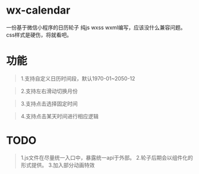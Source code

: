# wx-calendar
一份基于微信小程序的日历轮子
纯js wxss wxml编写，应该没什么兼容问题。css样式是硬伤，将就看吧。
# 功能
> 1.支持自定义日历时间段，默认1970-01~2050-12

> 2.支持左右滑动切换月份

> 3.支持点击选择固定时间

> 4.支持点击某天时间进行相应逻辑

# TODO
> 1.js文件在尽量统一入口中，暴露统一api于外部。
> 2.轮子后期会以组件化的形式提供。
> 3.加入部分动画特效
